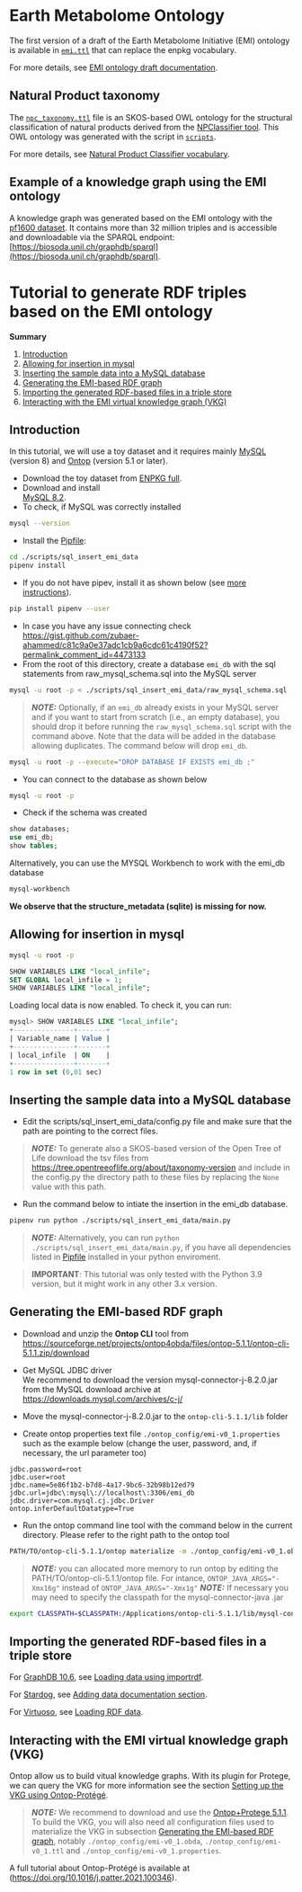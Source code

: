 # Earth Metabolome Ontology
The first version of a draft of the Earth Metabolome Initiative (EMI) ontology is available in [`emi.ttl`](emi.ttl) that can replace the enpkg vocabulary. 

For more details, see [EMI ontology draft documentation](http://www.dbgi.org/earth_metabolome_ontology/).


## Natural Product taxonomy
The [`npc_taxonomy.ttl`](npc_taxonomy.ttl) file is an SKOS-based OWL ontology for the structural classification of natural products derived from the [NPClassifier tool](https://pubs.acs.org/doi/10.1021/acs.jnatprod.1c00399). This OWL ontology was generated with the script in [`scripts`](scripts/natural_product_taxonomy).

For more details, see [Natural Product Classifier vocabulary](http://www.dbgi.org/earth_metabolome_ontology/docs-npc/index-en.html).

## Example of a knowledge graph using the EMI ontology
A knowledge graph was generated based on the EMI ontology with the [pf1600 dataset](https://doi.org/10.5281/zenodo.10827917). It contains more than 32 million triples and is accessible and downloadable via the SPARQL endpoint: [https://biosoda.unil.ch/graphdb/sparql](https://biosoda.unil.ch/graphdb/sparql).

# Tutorial to generate RDF triples based on the EMI ontology

**Summary**
1. [Introduction](#introduction)
2. [Allowing for insertion in mysql](#allowing-for-insertion-in-mysql)
3. [Inserting the sample data into a MySQL database](#inserting-the-sample-data-into-a-mysql-database)
4. [Generating the EMI-based RDF graph](#generating-the-emi-based-rdf-graph)
5. [Importing the generated RDF-based files in a triple store](#importing-the-generated-rdf-based-files-in-a-triple-store)
6. [Interacting with the EMI virtual knowledge graph (VKG)](#interacting-with-the-emi-virtual-knowledge-graph-vkg)

## Introduction
In this tutorial, we will use a toy dataset and it requires mainly [MySQL](https://mysql.com) (version 8) and [Ontop](https://ontop-vkg.org) (version 5.1 or later).

- Download the toy dataset from [ENPKG full](https://github.com/enpkg/enpkg_full).
- Download and install  
[MySQL 8.2](https://downloads.mysql.com/archives/community/). 
- To check, if MySQL was correctly installed 
```bash
mysql --version
```
- Install the [Pipfile](scripts/sql_insert_emi_data/Pipfile):
```bash
cd ./scripts/sql_insert_emi_data
pipenv install
```
- If you do not have pipev, install it as shown below (see [more instructions](https://pipenv.pypa.io/en/latest/installation.html)).
```bash
pip install pipenv --user
```
- In case you have any issue connecting check https://gist.github.com/zubaer-ahammed/c81c9a0e37adc1cb9a6cdc61c4190f52?permalink_comment_id=4473133
- From the root of this directory, create a database `emi_db` with the sql statements from raw_mysql_schema.sql into the MySQL server
```bash
mysql -u root -p < ./scripts/sql_insert_emi_data/raw_mysql_schema.sql
```
> **_NOTE:_** Optionally, if an `emi_db` already exists in your MySQL server and if you want to start from scratch (i.e., an empty database), you should drop it before running the `raw_mysql_schema.sql` script with the command above. Note that the data will be added in the database allowing duplicates. The command below will drop `emi_db`.
```bash
mysql -u root -p --execute="DROP DATABASE IF EXISTS emi_db ;"
```

- You can connect to the database as shown below     
```bash
mysql -u root -p
```
- Check if the schema was created

```sql
show databases;
use emi_db;
show tables;
```
Alternatively, you can use the MYSQL Workbench to work with the emi_db database

```bash
mysql-workbench
```
**We observe that the structure_metadata (sqlite) is missing for now.**


## Allowing for insertion in mysql

```bash
mysql -u root -p
```

```sql
SHOW VARIABLES LIKE "local_infile";
SET GLOBAL local_infile = 1;
SHOW VARIABLES LIKE "local_infile";
```
Loading local data is now enabled. To check it, you can run:
```sql
mysql> SHOW VARIABLES LIKE "local_infile";
+---------------+-------+
| Variable_name | Value |
+---------------+-------+
| local_infile  | ON    |
+---------------+-------+
1 row in set (0,01 sec)
```
## Inserting the sample data into a MySQL database
- Edit the scripts/sql_insert_emi_data/config.py file and make sure that the path are pointing to the correct files.
> **_NOTE:_** To generate also a SKOS-based version of the Open Tree of Life download the tsv files from https://tree.opentreeoflife.org/about/taxonomy-version and include in the config.py the directory path to these files by replacing the ```None``` value with this path.

- Run the command below to intiate the insertion in the emi_db database.
```bash
pipenv run python ./scripts/sql_insert_emi_data/main.py
```
> **_NOTE:_** Alternatively, you can run `python ./scripts/sql_insert_emi_data/main.py`, if you have all dependencies listed in [Pipfile](scripts/sql_insert_emi_data/Pipfile) installed in your python enviroment.

> **IMPORTANT**: This tutorial was only tested with the Python 3.9 version, but it might work in any other 3.x version.
 
## Generating the EMI-based RDF graph

- Download and unzip the **Ontop CLI** tool from https://sourceforge.net/projects/ontop4obda/files/ontop-5.1.1/ontop-cli-5.1.1.zip/download

- Get MySQL JDBC driver  
We recommend to download the version mysql-connector-j-8.2.0.jar from the MySQL download archive at
https://downloads.mysql.com/archives/c-j/

- Move the mysql-connector-j-8.2.0.jar to the `ontop-cli-5.1.1/lib` folder
- Create ontop properties text file `./ontop_config/emi-v0_1.properties` such as the example below (change the user, password, and, if necessary, the url parameter too)

```
jdbc.password=root
jdbc.user=root
jdbc.name=5e86f1b2-b7d8-4a17-9bc6-32b98b12ed79
jdbc.url=jdbc\:mysql\://localhost\:3306/emi_db
jdbc.driver=com.mysql.cj.jdbc.Driver
ontop.inferDefaultDatatype=True
```

- Run the ontop command line tool with the command below in the current directory. Please refer to the right path to the ontop tool 
```bash
PATH/TO/ontop-cli-5.1.1/ontop materialize -m ./ontop_config/emi-v0_1.obda -t ./ontop_config/emi-v0_1.ttl -p ./ontop_config/emi-v0_1.properties -f turtle --enable-annotations  --separate-files -o ./data/ontop
```
> **_NOTE:_**  you can allocated more memory to run ontop by editing the PATH/TO/ontop-cli-5.1.1/ontop file. For intance, `ONTOP_JAVA_ARGS="-Xmx16g"` instead of `ONTOP_JAVA_ARGS="-Xmx1g"`
> **_NOTE:_** If necessary you may need to specify the classpath for the mysql-connector-java .jar
```bash
export CLASSPATH=$CLASSPATH:/Applications/ontop-cli-5.1.1/lib/mysql-connector-java-8.2.0.jar
```
## Importing the generated RDF-based files in a triple store

For [GraphDB 10.6](https://graphdb.ontotext.com/), see [Loading data using importrdf](https://graphdb.ontotext.com/documentation/10.6/loading-data-using-importrdf.html).

For [Stardog](https://stardog.com), see [Adding data documentation section](https://docs.stardog.com/operating-stardog/database-administration/adding-data). 

For [Virtuoso](https://vos.openlinksw.com/owiki/wiki/VOS#2024-02-13%3A%20Virtuoso%207.2.12%20Released%2C%20Open%20Source%20Edition), see [Loading RDF data](https://docs.openlinksw.com/virtuoso/rdfperfloading/).

## Interacting with the EMI virtual knowledge graph (VKG)

Ontop allow us to build vitual knowledge graphs. With its plugin for Protege, we can query the VKG for more information see the section [Setting up the VKG using Ontop-Protégé](https://github.com/ontop/ontop-patterns-tutorial/blob/main/README.md#setting-up-the-vkg-using-ontop-protégé). 

> **_NOTE:_** We recommend to download and use the [Ontop+Protege 5.1.1](https://sourceforge.net/projects/ontop4obda/files/ontop-5.1.1/ontop-protege-bundle-platform-independent-5.1.1.zip/download). To build the VKG, you will also need all configuration files used to materialize the VKG in subsection [Generating the EMI-based RDF graph](#generating-the-emi-based-rdf-graph), notably `./ontop_config/emi-v0_1.obda`, `./ontop_config/emi-v0_1.ttl` and `./ontop_config/emi-v0_1.properties`. 

A full tutorial about Ontop-Protégé is available at (https://doi.org/10.1016/j.patter.2021.100346). 

